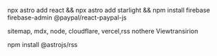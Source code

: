 npx astro add react &&
npx astro add starlight &&
npm install firebase firebase-admin @paypal/react-paypal-js

sitemap, mdx, node, cloudflare, vercel,rss nothere Viewtransirion

npm install @astrojs/rss